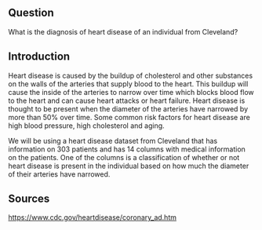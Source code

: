 ## Question
What is the diagnosis of heart disease of an individual from Cleveland?

## Introduction
Heart disease is caused by the buildup of cholesterol and other substances on the walls of the arteries that supply blood to the heart. This buildup will cause the inside of the arteries to narrow over time which blocks blood flow to the heart and can cause heart attacks or heart failure. Heart disease is thought to be present when the diameter of the arteries have narrowed by more than 50% over time. Some common risk factors for heart disease are high blood pressure, high cholesterol and aging.

We will be using a heart disease dataset from Cleveland that has information on 303 patients and has 14 columns with medical information on the patients. One of the columns is a classification of whether or not heart disease is present in the individual based on how much the diameter of their arteries have narrowed.

## Sources
https://www.cdc.gov/heartdisease/coronary_ad.htm


```R

```
